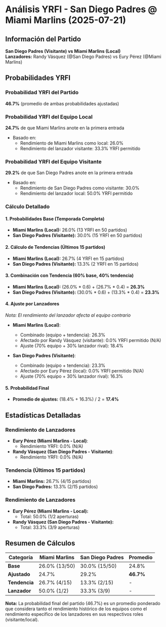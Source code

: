 # Análisis YRFI - San Diego Padres @ Miami Marlins (2025-07-21)

## Información del Partido
**San Diego Padres (Visitante) vs Miami Marlins (Local)**  
**Lanzadores:** Randy Vásquez (@San Diego Padres) vs Eury Pérez (@Miami Marlins)

## Probabilidades YRFI

### Probabilidad YRFI del Partido
**46.7%** (promedio de ambas probabilidades ajustadas)

### Probabilidad YRFI del Equipo Local
**24.7%** de que Miami Marlins anote en la primera entrada
- Basado en:
  - Rendimiento de Miami Marlins como local: 26.0%
  - Rendimiento del lanzador visitante: 33.3% YRFI permitido

### Probabilidad YRFI del Equipo Visitante
**29.2%** de que San Diego Padres anote en la primera entrada
- Basado en:
  - Rendimiento de San Diego Padres como visitante: 30.0%
  - Rendimiento del lanzador local: 50.0% YRFI permitido

### Cálculo Detallado

#### 1. Probabilidades Base (Temporada Completa)
- **Miami Marlins (Local):** 26.0% (13 YRFI en 50 partidos)
- **San Diego Padres (Visitante):** 30.0% (15 YRFI en 50 partidos)

#### 2. Cálculo de Tendencias (Últimos 15 partidos)
- **Miami Marlins (Local):** 26.7% (4 YRFI en 15 partidos)
- **San Diego Padres (Visitante):** 13.3% (2 YRFI en 15 partidos)

#### 3. Combinación con Tendencia (60% base, 40% tendencia)
- **Miami Marlins (Local):** (26.0% * 0.6) + (26.7% * 0.4) = **26.3%**
- **San Diego Padres (Visitante):** (30.0% * 0.6) + (13.3% * 0.4) = **23.3%**

#### 4. Ajuste por Lanzadores
*Nota: El rendimiento del lanzador afecta al equipo contrario*

- **Miami Marlins (Local)**:
  - Combinado (equipo + tendencia): 26.3%
  - Afectado por Randy Vásquez (visitante): 0.0% YRFI permitido (N/A)
  - Ajuste (70% equipo + 30% lanzador rival): 18.4%

- **San Diego Padres (Visitante)**:
  - Combinado (equipo + tendencia): 23.3%
  - Afectado por Eury Pérez (local): 0.0% YRFI permitido (N/A)
  - Ajuste (70% equipo + 30% lanzador rival): 16.3%

#### 5. Probabilidad Final
- **Promedio de ajustes:** (18.4% + 16.3%) / 2 = **17.4%**

## Estadísticas Detalladas


### Rendimiento de Lanzadores
- **Eury Pérez (Miami Marlins - Local)**:
  - Rendimiento YRFI: 0.0% (N/A)
- **Randy Vásquez (San Diego Padres - Visitante)**:
  - Rendimiento YRFI: 0.0% (N/A)
### Tendencia (Últimos 15 partidos)
- **Miami Marlins:** 26.7% (4/15 partidos)
- **San Diego Padres:** 13.3% (2/15 partidos)

### Rendimiento de Lanzadores
- **Eury Pérez (Miami Marlins - Local):**
  - Total: 50.0% (1/2 aperturas)
- **Randy Vásquez (San Diego Padres - Visitante):**
  - Total: 33.3% (3/9 aperturas)

## Resumen de Cálculos
| Categoría | Miami Marlins        | San Diego Padres     | Promedio |
|-----------|----------------------|----------------------|----------|
| **Base** | 26.0% (13/50) | 30.0% (15/50) | 24.8% |
| **Ajustado** | 24.7% | 29.2% | **46.7%** |
| **Tendencia** | 26.7% (4/15) | 13.3% (2/15) | - |
| **Lanzador** | 50.0% (1/2) | 33.3% (3/9) | - |

**Nota:** La probabilidad final del partido (46.7%) es un promedio ponderado que considera tanto el rendimiento histórico de los equipos como el rendimiento específico de los lanzadores en sus respectivos roles (visitante/local).